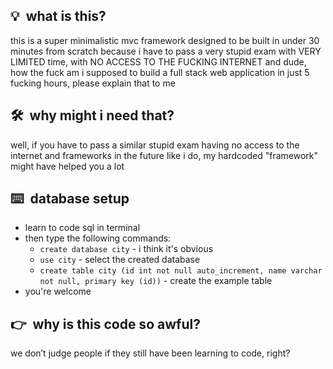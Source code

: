 ## 💡&nbsp; what is this?
this is a super minimalistic mvc framework designed to be built in under 30 minutes from scratch because i have to pass a very stupid exam with VERY LIMITED time, with NO ACCESS TO THE FUCKING INTERNET and dude, how the fuck am i supposed to build a full stack web application in just 5 fucking hours, please explain that to me

## 🛠️&nbsp; why might i need that?
well, if you have to pass a similar stupid exam having no access to the internet and frameworks in the future like i do, my hardcoded "framework" might have helped you a lot

## ⌨️&nbsp; database setup
* learn to code sql in terminal
* then type the following commands:
  * ```create database city``` - i think it's obvious
  * ```use city``` - select the created database
  * ```create table city (id int not null auto_increment, name varchar not null, primary key (id))``` - create the example table
* you're welcome

## 👉&nbsp; why is this code so awful? 
we don’t judge people if they still have been learning to code, right?
